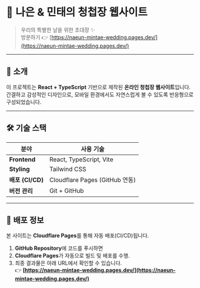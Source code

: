 # 💍 나은 & 민태의 청첩장 웹사이트

> 우리의 특별한 날을 위한 초대장 ✨  
> 방문하기 👉 [https://naeun-mintae-wedding.pages.dev/](https://naeun-mintae-wedding.pages.dev/)

---

## 🌸 소개

이 프로젝트는 **React + TypeScript** 기반으로 제작된 **온라인 청첩장 웹사이트**입니다.  
간결하고 감성적인 디자인으로, 모바일 환경에서도 자연스럽게 볼 수 있도록 반응형으로 구성되었습니다.

---

## 🛠️ 기술 스택

| 분야             | 사용 기술                      |
| ---------------- | ------------------------------ |
| **Frontend**     | React, TypeScript, Vite        |
| **Styling**      | Tailwind CSS                   |
| **배포 (CI/CD)** | Cloudflare Pages (GitHub 연동) |
| **버전 관리**    | Git + GitHub                   |

---

## 🚀 배포 정보

본 사이트는 **Cloudflare Pages**를 통해 자동 배포(CI/CD)됩니다.

1. **GitHub Repository**에 코드를 푸시하면
2. **Cloudflare Pages**가 자동으로 빌드 및 배포를 수행.
3. 최종 결과물은 아래 URL에서 확인할 수 있습니다.  
   👉 **[https://naeun-mintae-wedding.pages.dev/](https://naeun-mintae-wedding.pages.dev/)**
